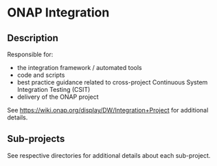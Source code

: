 # ONAP Integration

## Description

Responsible for:
- the integration framework / automated tools
- code and scripts
- best practice guidance related to cross-project Continuous System Integration Testing (CSIT)
- delivery of the ONAP project

See <https://wiki.onap.org/display/DW/Integration+Project> for additional details.

## Sub-projects

See respective directories for additional details about each sub-project.
